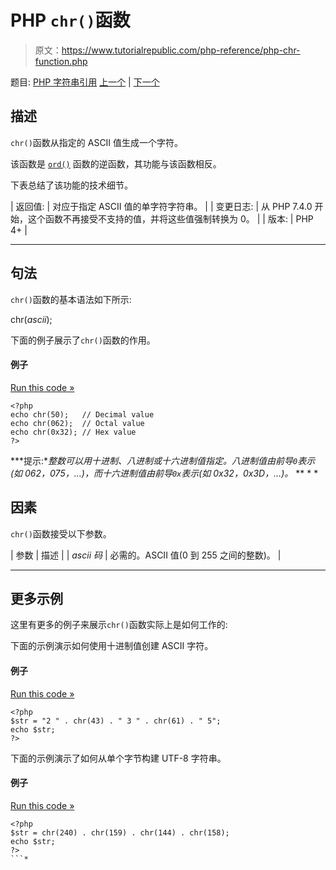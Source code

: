 # PHP `chr()`函数

> 原文：<https://www.tutorialrepublic.com/php-reference/php-chr-function.php>

题目: [PHP 字符串引用](php-string-functions.php) [上一个](php-chop-function.php) | [下一个](php-chunk-split-function.php)

## 描述

`chr()`函数从指定的 ASCII 值生成一个字符。

该函数是 [`ord()`](php-ord-function.php) 函数的逆函数，其功能与该函数相反。

下表总结了该功能的技术细节。

| 返回值: | 对应于指定 ASCII 值的单字符字符串。 |
| 变更日志: | 从 PHP 7.4.0 开始，这个函数不再接受不支持的值，并将这些值强制转换为 0。 |
| 版本: | PHP 4+ |

* * *

## 句法

`chr()`函数的基本语法如下所示:

chr(*ascii*);

下面的例子展示了`chr()`函数的作用。

#### 例子

[Run this code »](../codelab.php?topic=php&file=generate-a-character-from-ascii-value "Run this code to view the output")

```
<?php
echo chr(50);   // Decimal value
echo chr(062);  // Octal value
echo chr(0x32); // Hex value
?>
```

 ***提示:**整数可以用十进制、八进制或十六进制值指定。八进制值由前导`0`表示(如 062，075，…)，而十六进制值由前导`0x`表示(如 0x32，0x3D，…)。*  ** * *

## 因素

`chr()`函数接受以下参数。

| 参数 | 描述 |
| *ascii 码* | 必需的。ASCII 值(0 到 255 之间的整数)。 |

* * *

## 更多示例

这里有更多的例子来展示`chr()`函数实际上是如何工作的:

下面的示例演示如何使用十进制值创建 ASCII 字符。

#### 例子

[Run this code »](../codelab.php?topic=php&file=create-ascii-characters-from-decimal-values "Run this code to view the output")

```
<?php
$str = "2 " . chr(43) . " 3 " . chr(61) . " 5";
echo $str;
?>
```

下面的示例演示了如何从单个字节构建 UTF-8 字符串。

#### 例子

[Run this code »](../codelab.php?topic=php&file=build-utf-8-string-from-individual-bytes "Run this code to view the output")

```
<?php
$str = chr(240) . chr(159) . chr(144) . chr(158);
echo $str;
?>
```*